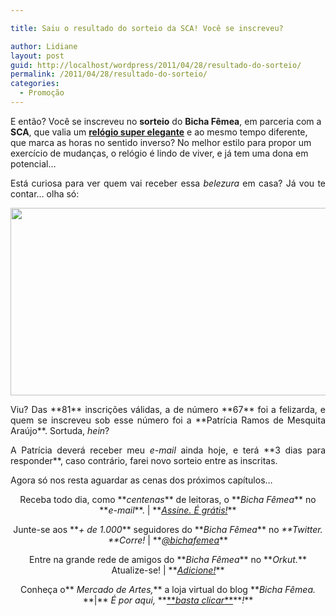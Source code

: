 ```yaml
---

title: Saiu o resultado do sorteio da SCA! Você se inscreveu?

author: Lidiane
layout: post
guid: http://localhost/wordpress/2011/04/28/resultado-do-sorteio/
permalink: /2011/04/28/resultado-do-sorteio/
categories:
  - Promoção
---
```

E então? Você se inscreveu no **sorteio** do **Bicha Fêmea**, em parceria com a **SCA**, que valia um **[relógio super elegante](http://www.trololodemulher.com.br/2011/04/19/sca/)** e ao mesmo tempo diferente, que marca as horas no sentido inverso? No melhor estilo para propor um exercício de mudanças, o relógio é lindo de viver, e já tem uma dona em potencial…

<p style="text-align: justify;">
  Está curiosa para ver quem vai receber essa <em>belezura</em> em casa? Já vou te contar… olha só:
</p>

<!--more-->

<p style="text-align: center;">
  <a href="http://www.trololodemulher.com.br/blog/wp-content/uploads/2011/04/Resultado-do-Sorteio-SCA.jpg"><img class="alignnone size-full wp-image-6295" title="Resultado do Sorteio SCA" src="http://www.trololodemulher.com.br/blog/wp-content/uploads/2011/04/Resultado-do-Sorteio-SCA.jpg" alt="" width="600" height="300" /></a>
</p>

<p style="text-align: justify;">
  Viu? Das **81** inscrições válidas, a de número **67** foi a felizarda, e quem se inscreveu sob esse número foi a **Patrícia Ramos de Mesquita Araújo**. Sortuda, <em>hein</em>?
</p>

<p style="text-align: justify;">
  A Patrícia deverá receber meu <em>e-mail</em> ainda hoje, e terá **3 dias para responder**, caso contrário, farei novo sorteio entre as inscritas.
</p>

<p style="text-align: justify;">
  Agora só nos resta aguardar as cenas dos próximos capítulos…
</p>

<p style="text-align: center;">
  Receba todo dia, como **<em>centenas</em>** de leitoras, o **<em>Bicha Fêmea</em>** no **<em>e-mail</em>**. | **<em><a href="http://feedburner.google.com/fb/a/mailverify?uri=blogbichafemea&loc=pt_BR">Assine. É grátis!</a></em>**
</p>

<p style="text-align: center;">
  Junte-se aos **<em>+ de 1.000</em>** seguidores do **<em>Bicha Fêmea</em>** no <em>**Twitter. **Corre!</em> | **<em><a href="http://twitter.com/bichafemea">@bichafemea</a></em>**
</p>

<p style="text-align: center;">
  Entre na grande rede de amigos do **<em>Bicha Fêmea</em>** no **<em>Orkut.</em>** Atualize-se! | **<em><a href="http://www.orkut.com.br/Main#Profile?uid=5161612886294499900">Adicione!</a></em>**
</p>

<p style="text-align: center;">
  Conheça o**<em> Mercado de Artes,</em>** a loja virtual do blog **<em>Bicha Fêmea. </em>**|**<em> É por aqui, </em>**<a href="http://www.trololodemulher.com.br/loja/">**<em>basta clicar</em>**</a>**<em>!</em>**
</p>